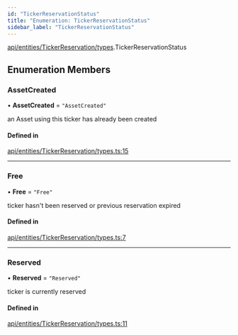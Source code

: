 ```yaml
---
id: "TickerReservationStatus"
title: "Enumeration: TickerReservationStatus"
sidebar_label: "TickerReservationStatus"
---
```


[api/entities/TickerReservation/types](../../../../../../modules/API/Entities/TickerReservation/Types/Types.md).TickerReservationStatus

## Enumeration Members

### AssetCreated

• **AssetCreated** = ``"AssetCreated"``

an Asset using this ticker has already been created

#### Defined in

[api/entities/TickerReservation/types.ts:15](https://github.com/PolymeshAssociation/polymesh-sdk/blob/daafaa68f/src/api/entities/TickerReservation/types.ts#L15)

___

### Free

• **Free** = ``"Free"``

ticker hasn't been reserved or previous reservation expired

#### Defined in

[api/entities/TickerReservation/types.ts:7](https://github.com/PolymeshAssociation/polymesh-sdk/blob/daafaa68f/src/api/entities/TickerReservation/types.ts#L7)

___

### Reserved

• **Reserved** = ``"Reserved"``

ticker is currently reserved

#### Defined in

[api/entities/TickerReservation/types.ts:11](https://github.com/PolymeshAssociation/polymesh-sdk/blob/daafaa68f/src/api/entities/TickerReservation/types.ts#L11)
